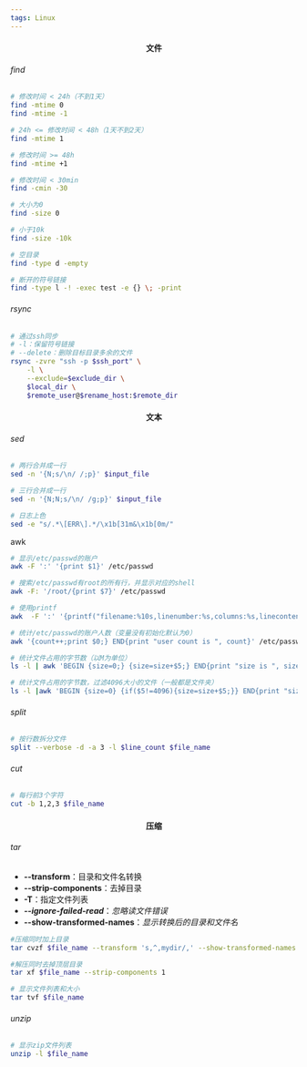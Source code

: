 ```yaml
---
tags: Linux
---
```




#### <center>文件</center>

###### <hm>find</hm>

```bash
# 修改时间 < 24h（不到1天）
find -mtime 0
find -mtime -1

# 24h <= 修改时间 < 48h（1天不到2天）
find -mtime 1

# 修改时间 >= 48h
find -mtime +1

# 修改时间 < 30min
find -cmin -30

# 大小为0
find -size 0

# 小于10k
find -size -10k

# 空目录
find -type d -empty

# 断开的符号链接
find -type l -! -exec test -e {} \; -print
```

###### <hm> rsync</hm>

```bash
# 通过ssh同步
# -l：保留符号链接
# --delete：删除目标目录多余的文件
rsync -zvre "ssh -p $ssh_port" \
    -l \
    --exclude=$exclude_dir \
    $local_dir \
    $remote_user@$rename_host:$remote_dir
```

#### <center>文本</center>

###### <hm> sed</hm>

```bash
# 两行合并成一行
sed -n '{N;s/\n/ /;p}' $input_file

# 三行合并成一行
sed -n '{N;N;s/\n/ /g;p}' $input_file

# 日志上色
sed -e "s/.*\[ERR\].*/\x1b[31m&\x1b[0m/" 
```

<hm>awk</hm>

```bash
# 显示/etc/passwd的账户
awk -F ':' '{print $1}' /etc/passwd

# 搜索/etc/passwd有root的所有行，并显示对应的shell
awk -F: '/root/{print $7}' /etc/passwd

# 使用printf
awk  -F ':' '{printf("filename:%10s,linenumber:%s,columns:%s,linecontent:%s\n", FILENAME, NR, NF, $0)}' /etc/passwd

# 统计/etc/passwd的账户人数（变量没有初始化默认为0）
awk '{count++;print $0;} END{print "user count is ", count}' /etc/passwd

# 统计文件占用的字节数（以M为单位）
ls -l | awk 'BEGIN {size=0;} {size=size+$5;} END{print "size is ", size/1024/1024,"M"}'

# 统计文件占用的字节数，过滤4096大小的文件（一般都是文件夹）
ls -l |awk 'BEGIN {size=0} {if($5!=4096){size=size+$5;}} END{print "size is ", size/1024/1024,"M"}' 
```



###### <hm>split<hm>

```bash
# 按行数拆分文件
split --verbose -d -a 3 -l $line_count $file_name
```

###### <hm>cut</hm>

```bash
# 每行前3个字符
cut -b 1,2,3 $file_name
```

#### <center>压缩</center>

###### <hm>tar</hm>

* **--transform**：目录和文件名转换
* **--strip-components**：去掉目录
* **-T**：指定文件列表
* ***--ignore-failed-read***：*忽略读文件错误*
* **--show-transformed-names**：*显示转换后的目录和文件名*


```bash
#压缩同时加上目录
tar cvzf $file_name --transform 's,^,mydir/,' --show-transformed-names $files

#解压同时去掉顶层目录
tar xf $file_name --strip-components 1

# 显示文件列表和大小
tar tvf $file_name
```

###### <hm>unzip</hm>

```bash
# 显示zip文件列表
unzip -l $file_name
```